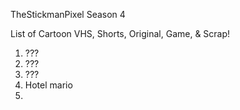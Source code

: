 TheStickmanPixel Season 4


List of Cartoon VHS, Shorts, Original, Game, & Scrap!


1. ???
2. ???
3. ???
4. Hotel mario
5. 
